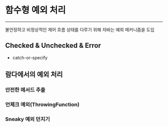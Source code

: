 # 함수형 예외 처리

---

불안정하고 비정상적인 제어 흐름 상태를 다루기 위해 자바는 예외 메커니즘을 도입

## Checked & Unchecked & Error
- catch-or-specify

## 람다에서의 예외 처리

### 안전한 메서드 추출

### 언체크 예외(ThrowingFunction)

### Sneaky 예외 던지기
